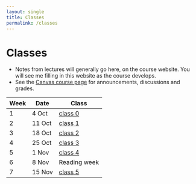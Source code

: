 ```yaml
---
layout: single
title: Classes
permalink: /classes
---
```


# Classes

* Notes from lectures will generally go here, on the course
  website. You will see me filling in this website as the course
  develops.
* See the [Canvas course
  page](https://canvas.bham.ac.uk/courses/40740) for
  announcements, discussions and grades.

| Week | Date       | Class                        |
| ---- | ---------- | ---------------------------- |
| 1    |  4 Oct     | [class 0](classes/class_0)   |
| 2    |  11 Oct    | [class 1](classes/class_1)   |
| 3    |  18 Oct    | [class 2](classes/class_2)   |
| 4    |  25 Oct    | [class 3](classes/class_3)   |
| 5    |  1 Nov     | [class 4](classes/class_4)   |
| 6    |  8 Nov     | Reading week                 |
| 7    |  15 Nov    | [class 5](classes/class_5)   |
